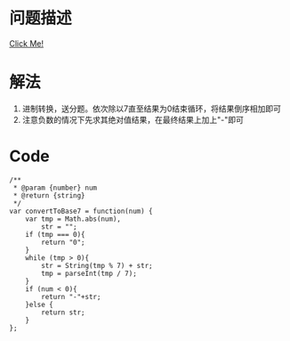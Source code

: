 # 问题描述

[Click Me!](https://leetcode.com/problems/base-7/description/)

# 解法
1. 进制转换，送分题。依次除以7直至结果为0结束循环，将结果倒序相加即可
2. 注意负数的情况下先求其绝对值结果，在最终结果上加上"-"即可

# Code
```
/**
 * @param {number} num
 * @return {string}
 */
var convertToBase7 = function(num) {
    var tmp = Math.abs(num),
        str = "";
    if (tmp === 0){
        return "0";
    }
    while (tmp > 0){
        str = String(tmp % 7) + str;
        tmp = parseInt(tmp / 7);
    }
    if (num < 0){
        return "-"+str;
    }else {
        return str;
    }
};
```
